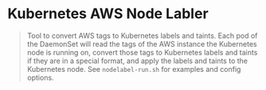 # Kubernetes AWS Node Labler

> Tool to convert AWS tags to Kubernetes labels and taints. Each pod of the
DaemonSet will read the tags of the AWS instance the Kubernetes node is running
on, convert those tags to Kubernetes labels and taints if they are in a special
format, and apply the labels and taints to the Kubernetes node.
See `nodelabel-run.sh` for examples and config options.
